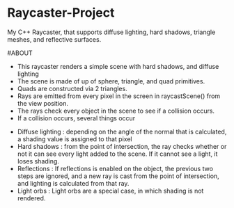 # Raycaster-Project
My C++ Raycaster, that supports diffuse lighting, hard shadows, triangle meshes, and reflective surfaces.
 
#ABOUT 
- This raycaster renders a simple scene with hard shadows, and diffuse lighting 
- The scene is made of up of sphere, triangle, and quad primitives. 
- Quads are constructed via 2 triangles. 
- Rays are emitted from every pixel in the screen in raycastScene() from the view position. 
- The rays check every object in the scene to see if a collision occurs. 
- If a collision occurs, several things occur 
 * Diffuse lighting : depending on the angle of the normal that is calculated, a shading value is assigned to that pixel 
 * Hard shadows : from the point of intersection, the ray checks whether or not it can see every light added to the scene. If it cannot see a light, it loses shading. 
  * Reflections : If reflections is enabled on the object, the previous two steps are ignored, and a new ray is cast from the point of intersection, and lighting is calculated from that ray. 
  * Light orbs : Light orbs are a special case, in which shading is not rendered. 
